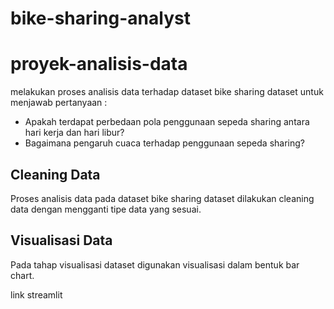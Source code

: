 # bike-sharing-analyst

# proyek-analisis-data

melakukan proses analisis data terhadap dataset bike sharing dataset
untuk menjawab pertanyaan :
- Apakah terdapat perbedaan pola penggunaan sepeda sharing antara hari kerja dan hari libur?
- Bagaimana pengaruh cuaca terhadap penggunaan sepeda sharing?

## Cleaning Data
Proses analisis data pada dataset bike sharing dataset dilakukan cleaning data dengan mengganti tipe data yang sesuai.

## Visualisasi Data
Pada tahap visualisasi dataset digunakan visualisasi dalam bentuk bar chart.

link streamlit 
